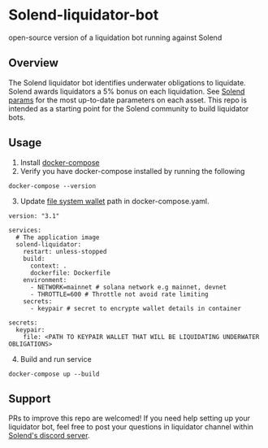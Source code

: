 # Solend-liquidator-bot

open-source version of a liquidation bot running against Solend

## Overview

The Solend liquidator bot identifies underwater obligations to liquidate. Solend awards liquidators a 5% bonus on each liquidation. See [Solend params](https://docs.solend.fi/protocol/parameters) for the most up-to-date parameters on each asset. This repo is intended as a starting point for the Solend community to build liquidator bots.

## Usage

1. Install [docker-compose](https://docs.docker.com/compose/install/)
2. Verify you have docker-compose installed by running the following

```
docker-compose --version
```

3. Update [file system wallet](https://docs.solana.com/wallet-guide/file-system-wallet) path in docker-compose.yaml.

```
version: "3.1"

services:
  # The application image
  solend-liquidator:
    restart: unless-stopped
    build:
      context: .
      dockerfile: Dockerfile
    environment:
      - NETWORK=mainnet # solana network e.g mainnet, devnet
      - THROTTLE=600 # Throttle not avoid rate limiting
    secrets:
      - keypair # secret to encrypte wallet details in container

secrets:
  keypair:
    file: <PATH TO KEYPAIR WALLET THAT WILL BE LIQUIDATING UNDERWATER OBLIGATIONS>
```

4. Build and run service

```
docker-compose up --build
```

## Support

PRs to improve this repo are welcomed! If you need help setting up your liquidator bot, feel free to post your questions in liquidator channel within [Solend's discord server](https://discord.gg/exscEFpB7s).
